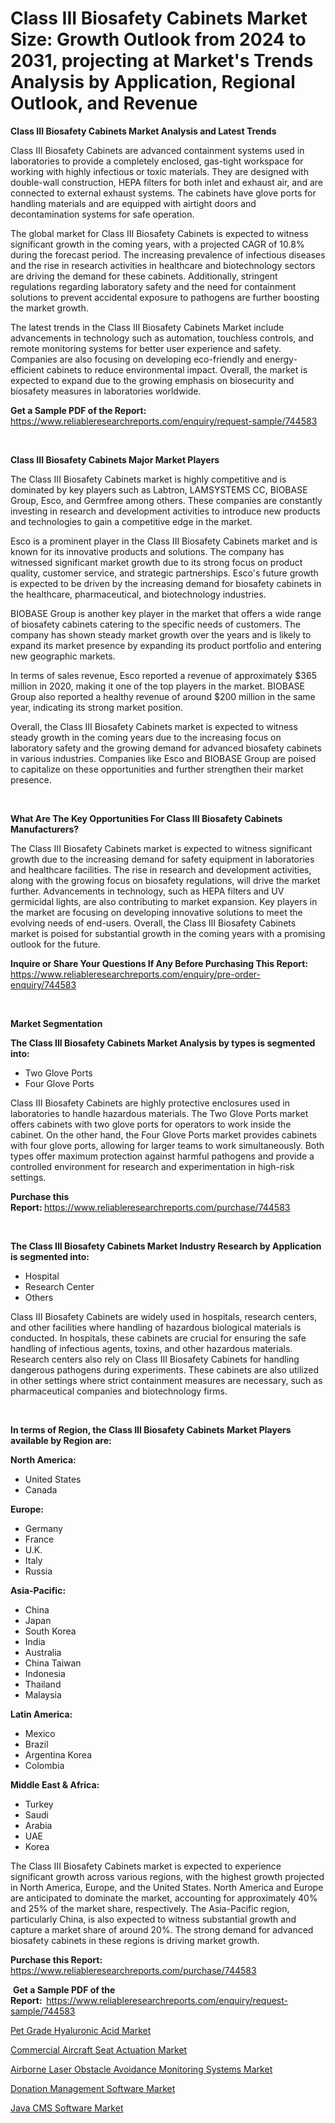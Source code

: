<p><h1>Class III Biosafety Cabinets Market Size: Growth Outlook from 2024 to 2031, projecting at Market's Trends Analysis by Application, Regional Outlook, and Revenue</h1></p><p><strong>Class III Biosafety Cabinets Market Analysis and Latest Trends</strong></p>
<p><p>Class III Biosafety Cabinets are advanced containment systems used in laboratories to provide a completely enclosed, gas-tight workspace for working with highly infectious or toxic materials. They are designed with double-wall construction, HEPA filters for both inlet and exhaust air, and are connected to external exhaust systems. The cabinets have glove ports for handling materials and are equipped with airtight doors and decontamination systems for safe operation.</p><p>The global market for Class III Biosafety Cabinets is expected to witness significant growth in the coming years, with a projected CAGR of 10.8% during the forecast period. The increasing prevalence of infectious diseases and the rise in research activities in healthcare and biotechnology sectors are driving the demand for these cabinets. Additionally, stringent regulations regarding laboratory safety and the need for containment solutions to prevent accidental exposure to pathogens are further boosting the market growth.</p><p>The latest trends in the Class III Biosafety Cabinets Market include advancements in technology such as automation, touchless controls, and remote monitoring systems for better user experience and safety. Companies are also focusing on developing eco-friendly and energy-efficient cabinets to reduce environmental impact. Overall, the market is expected to expand due to the growing emphasis on biosecurity and biosafety measures in laboratories worldwide.</p></p>
<p><strong>Get a Sample PDF of the Report:&nbsp;</strong> <a href="https://www.reliableresearchreports.com/enquiry/request-sample/744583">https://www.reliableresearchreports.com/enquiry/request-sample/744583</a></p>
<p>&nbsp;</p>
<p><strong>Class III Biosafety Cabinets Major Market Players</strong></p>
<p><p>The Class III Biosafety Cabinets market is highly competitive and is dominated by key players such as Labtron, LAMSYSTEMS CC, BIOBASE Group, Esco, and Germfree among others. These companies are constantly investing in research and development activities to introduce new products and technologies to gain a competitive edge in the market.</p><p>Esco is a prominent player in the Class III Biosafety Cabinets market and is known for its innovative products and solutions. The company has witnessed significant market growth due to its strong focus on product quality, customer service, and strategic partnerships. Esco's future growth is expected to be driven by the increasing demand for biosafety cabinets in the healthcare, pharmaceutical, and biotechnology industries.</p><p>BIOBASE Group is another key player in the market that offers a wide range of biosafety cabinets catering to the specific needs of customers. The company has shown steady market growth over the years and is likely to expand its market presence by expanding its product portfolio and entering new geographic markets.</p><p>In terms of sales revenue, Esco reported a revenue of approximately $365 million in 2020, making it one of the top players in the market. BIOBASE Group also reported a healthy revenue of around $200 million in the same year, indicating its strong market position.</p><p>Overall, the Class III Biosafety Cabinets market is expected to witness steady growth in the coming years due to the increasing focus on laboratory safety and the growing demand for advanced biosafety cabinets in various industries. Companies like Esco and BIOBASE Group are poised to capitalize on these opportunities and further strengthen their market presence.</p></p>
<p>&nbsp;</p>
<p><strong>What Are The Key Opportunities For Class III Biosafety Cabinets Manufacturers?</strong></p>
<p><p>The Class III Biosafety Cabinets market is expected to witness significant growth due to the increasing demand for safety equipment in laboratories and healthcare facilities. The rise in research and development activities, along with the growing focus on biosafety regulations, will drive the market further. Advancements in technology, such as HEPA filters and UV germicidal lights, are also contributing to market expansion. Key players in the market are focusing on developing innovative solutions to meet the evolving needs of end-users. Overall, the Class III Biosafety Cabinets market is poised for substantial growth in the coming years with a promising outlook for the future.</p></p>
<p><strong>Inquire or Share Your Questions If Any Before Purchasing This Report:</strong> <a href="https://www.reliableresearchreports.com/enquiry/pre-order-enquiry/744583">https://www.reliableresearchreports.com/enquiry/pre-order-enquiry/744583</a></p>
<p>&nbsp;</p>
<p><strong>Market Segmentation</strong></p>
<p><strong>The Class III Biosafety Cabinets Market Analysis by types is segmented into:</strong></p>
<p><ul><li>Two Glove Ports</li><li>Four Glove Ports</li></ul></p>
<p><p>Class III Biosafety Cabinets are highly protective enclosures used in laboratories to handle hazardous materials. The Two Glove Ports market offers cabinets with two glove ports for operators to work inside the cabinet. On the other hand, the Four Glove Ports market provides cabinets with four glove ports, allowing for larger teams to work simultaneously. Both types offer maximum protection against harmful pathogens and provide a controlled environment for research and experimentation in high-risk settings.</p></p>
<p><strong>Purchase this Report:&nbsp;</strong><a href="https://www.reliableresearchreports.com/purchase/744583">https://www.reliableresearchreports.com/purchase/744583</a></p>
<p>&nbsp;</p>
<p><strong>The Class III Biosafety Cabinets Market Industry Research by Application is segmented into:</strong></p>
<p><ul><li>Hospital</li><li>Research Center</li><li>Others</li></ul></p>
<p><p>Class III Biosafety Cabinets are widely used in hospitals, research centers, and other facilities where handling of hazardous biological materials is conducted. In hospitals, these cabinets are crucial for ensuring the safe handling of infectious agents, toxins, and other hazardous materials. Research centers also rely on Class III Biosafety Cabinets for handling dangerous pathogens during experiments. These cabinets are also utilized in other settings where strict containment measures are necessary, such as pharmaceutical companies and biotechnology firms.</p></p>
<p>&nbsp;</p>
<p><strong>In terms of Region, the Class III Biosafety Cabinets Market Players available by Region are:</strong></p>
<p>
    <p> <strong> North America: </strong>
        <ul>
            <li>United States</li>
            <li>Canada</li>
        </ul>
        </p> 
    <p> <strong> Europe: </strong>
        <ul>
            <li>Germany</li>
            <li>France</li>
            <li>U.K.</li>
            <li>Italy</li>
            <li>Russia</li>
        </ul>
        </p> 
    <p> <strong> Asia-Pacific: </strong>
        <ul>
            <li>China</li>
            <li>Japan</li>
            <li>South Korea</li>
            <li>India</li>
            <li>Australia</li>
            <li>China Taiwan</li>
            <li>Indonesia</li>
            <li>Thailand</li>
            <li>Malaysia</li>
        </ul>
        </p> 
    <p> <strong> Latin America: </strong>
        <ul>
            <li>Mexico</li>
            <li>Brazil</li>
            <li>Argentina Korea</li>
            <li>Colombia</li>
        </ul>
        </p> 
    <p> <strong> Middle East & Africa: </strong>
        <ul>
            <li>Turkey</li>
            <li>Saudi</li>
            <li>Arabia</li>
            <li>UAE</li>
            <li>Korea</li>
        </ul>
    </p>
    </p>
<p><p>The Class III Biosafety Cabinets market is expected to experience significant growth across various regions, with the highest growth projected in North America, Europe, and the United States. North America and Europe are anticipated to dominate the market, accounting for approximately 40% and 25% of the market share, respectively. The Asia-Pacific region, particularly China, is also expected to witness substantial growth and capture a market share of around 20%. The strong demand for advanced biosafety cabinets in these regions is driving market growth.</p></p>
<p><strong>Purchase this Report: </strong><a href="https://www.reliableresearchreports.com/purchase/744583">https://www.reliableresearchreports.com/purchase/744583</a></p>
<p>&nbsp;<strong>Get a Sample PDF of the Report:&nbsp;&nbsp;</strong><a href="https://www.reliableresearchreports.com/enquiry/request-sample/744583">https://www.reliableresearchreports.com/enquiry/request-sample/744583</a></p>
<p><strong></strong></p>
<p><p><a href="https://automatic-knee-4c7.notion.site/Pet-Grade-Hyaluronic-Acid-Market-Research-Report-Unlocks-Analysis-on-the-Market-Financial-Status-Ma-7db46869cbf74b39bc1b7cb1cfe39582">Pet Grade Hyaluronic Acid Market</a></p><p><a href="https://view.publitas.com/reportprime-1/commercial-aircraft-seat-actuation-market-a-comprehensive-report-of-its-market-share-growth-trends-2024-2031/">Commercial Aircraft Seat Actuation Market</a></p><p><a href="https://view.publitas.com/reportprime-1/airborne-laser-obstacle-avoidance-monitoring-systems-market-provides-detailed-segmentation-of-this-market-based-on-type-application-and-region-and-forecast-for-the-period-from-2024-2031/">Airborne Laser Obstacle Avoidance Monitoring Systems Market</a></p><p><a href="https://sulfuric-clavicle-d39.notion.site/Donation-Management-Software-Market-Research-Report-Forecasted-for-Period-from-2024-2031-by-Marke-8a5b838a9dd04d15ae67ae73a3376718">Donation Management Software Market</a></p><p><a href="https://automatic-knee-4c7.notion.site/Java-CMS-Software-Market-Provides-Detailed-Segmentation-of-this-Market-based-on-Type-Application-a-edfe2633e0c04de9961e5d7aa6330b4d">Java CMS Software Market</a></p></p>